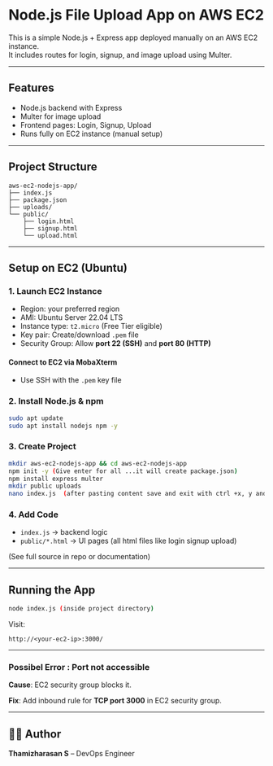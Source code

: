 
#  Node.js File Upload App on AWS EC2

This is a simple Node.js + Express app deployed manually on an AWS EC2 instance.  
It includes routes for login, signup, and image upload using Multer.

---

## Features

- Node.js backend with Express
- Multer for image upload
- Frontend pages: Login, Signup, Upload
- Runs fully on EC2 instance (manual setup)

---

## Project Structure

```
aws-ec2-nodejs-app/
├── index.js
├── package.json
├── uploads/
└── public/
    ├── login.html
    ├── signup.html
    └── upload.html
```

---

## Setup on EC2 (Ubuntu)

### 1. Launch EC2 Instance
- Region: your preferred region
- AMI: Ubuntu Server 22.04 LTS
- Instance type: `t2.micro` (Free Tier eligible)
- Key pair: Create/download `.pem` file
- Security Group: Allow **port 22 (SSH)** and **port 80 (HTTP)**

####  Connect to EC2 via MobaXterm
- Use SSH with the `.pem` key file

### 2. Install Node.js & npm

```bash
sudo apt update
sudo apt install nodejs npm -y
```

### 3. Create Project

```bash
mkdir aws-ec2-nodejs-app && cd aws-ec2-nodejs-app
npm init -y (Give enter for all ...it will create package.json)
npm install express multer
mkdir public uploads
nano index.js  (after pasting content save and exit with ctrl +x, y and enter)
```

### 4. Add Code

- `index.js` → backend logic
- `public/*.html` → UI pages (all html files like login signup upload)

(See full source in repo or documentation)

---

## Running the App

```bash
node index.js (inside project directory)
```

Visit:  
```
http://<your-ec2-ip>:3000/
```

---

###  Possibel Error :  Port not accessible

**Cause**: EC2 security group blocks it.

**Fix**: Add inbound rule for **TCP port 3000** in EC2 security group.

---

## 🙋‍♂️ Author

**Thamizharasan S** – DevOps Engineer 
